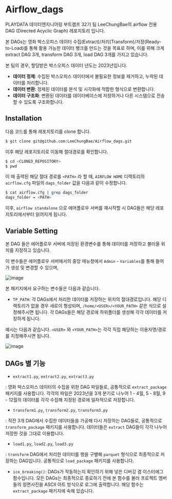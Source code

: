 # Airflow_dags

PLAYDATA 데이터엔지니어링 부트캠프 32기 팀 LeeChungBae의 airflow 전용 DAG (Directed Acyclic Graph) 레포지토리 입니다.

본 DAGs는 영화 박스오피스 데이터 수집(Extract)/처리(Transform)/저장(Ready-to-Load)를 통해 활용 가능한 데이터 뱅크를 만드는 것을 목표로 하며, 이를 위해 크게 extract DAG 3개, transform DAG 3개, load DAG 3개를 가지고 있습니다.

본 팀의 경우, 할당받은 박스오피스 데이터 년도는 2023년입니다.

- **데이터 정제**: 수집된 박스오피스 데이터에서 불필요한 정보를 제거하고, 누락된 데이터를 처리합니다.
- **데이터 변환**: 정제된 데이터를 분석 및 시각화에 적합한 형식으로 변환합니다.
- **데이터 구조화**: 변환된 데이터를 데이터베이스에 저장하거나 다른 시스템으로 전송할 수 있도록 구조화합니다. 

## Installation
다음 코드를 통해 레포지토리를 clone 합니다.
```bash
$ git clone git@github.com:LeeChungBae/Airflow_dags.git
```

이후 해당 레포지토리로 이동해 절대경로를 확인합니다.
```bash
$ cd <CLONED_REPOSITORY>
$ pwd
```
이 때 출력된 해당 절대 경로를 `<PATH>` 라 할 때, `AIRFLOW HOME` 디렉토리의 `airflow.cfg` 파일의 `dags_folder` 값을  다음과 같이 수정합니다.
```bash
$ cat airflow.cfg | grep dags_folder
dags_folder = <PATH>
```
이후, `airflow standalone` 으로 에어플로우 서버를 재시작할 시 DAG들은 해당 레포지토리에서부터 읽어지게 됩니다.

## Variable Setting
본 DAG 들은 에어플로우 서버에 저장된 환경변수를 통해 데이터를 저장하고 불러올 위치를 지정하고 있습니다. 

이 변수들은 에어플로우 서버에서의 중앙 메뉴창에서  `Admin` - `Variables`를 통해 들어가 생성 및 변경할 수 있으며, 

![image](https://github.com/user-attachments/assets/f7007910-9d6a-4670-bc5d-7e692586e8bc)

본 패키지에서 요구하는 변수들은 다음과 같습니다.
- `TP_PATH`: 각 DAGs에서 처리한 데이터를 저장하는 위치의 절대경로입니다. 해당 디렉토리가 없을 경우 새로이 형성되며, `/home/<USER>/<YOUR_PATH>` 같은 식으로 설정해주시면 됩니다. 각 DAGs들은 해당 경로에 하위폴더를 생성해 각각 데이터를 저장하게 됩니다.

예시는 다음과 같습니다. `<USER>` 와 `<YOUR_PATH>`는 각각 직접 해당하는 이용자명/경로를 지정해주시면 됩니다.

![image](https://github.com/user-attachments/assets/9e81de4f-51c0-4298-bc42-f02e98e601e6)


## DAGs 별 기능
- `extract1.py`, `extract2.py`, `extract3.py`

 : 영화 박스오피스 데이터의 수집을 위한 DAG 파일들로, 공통적으로 `extract_package` 패키지를 사용합니다. 각각의 파일은 2023년을 3개 분기로 나누어 1 - 4월, 5 - 8월, 9 - 12월의 데이터를 각각 수집해 지정된 경로에 일차적으로 저장합니다. 

- `transform1.py`, `transform2.py`, `transform3.py`

 : 직전 3개 DAG에서 수집한 데이터들을 가공해 다시 저장하는 DAG들로, 공통적으로 `transform_package` 패키지를 사용합니다. 데이터들은 `extract` DAG들이 각각  나누어 저장한 것을 그대로 이용합니다. 

- `load1.py`, `load2.py`, `load3.py`

: `transform` DAG에서 처리한 데이터를 행을 구별해 `parquet` 형식으로 최종적으로 저장하는 DAG입니다. 공통적으로 `load_package` 패키지를 사용합니다.

- `ice_breaking()`: DAGs가 작동하는지 확인하기 위해 넣은 디버깅 겸 이스터에그 함수입니다. 모든 DAGs는 최종적으로 종료하기 전에 본 함수를 불러 프로젝트 멤버들의 정면사진을 ASCII 아트 방식으로 로그에 출력합니다. 해당 함수는 `extract_package` 패키지에 속해 있습니다.
